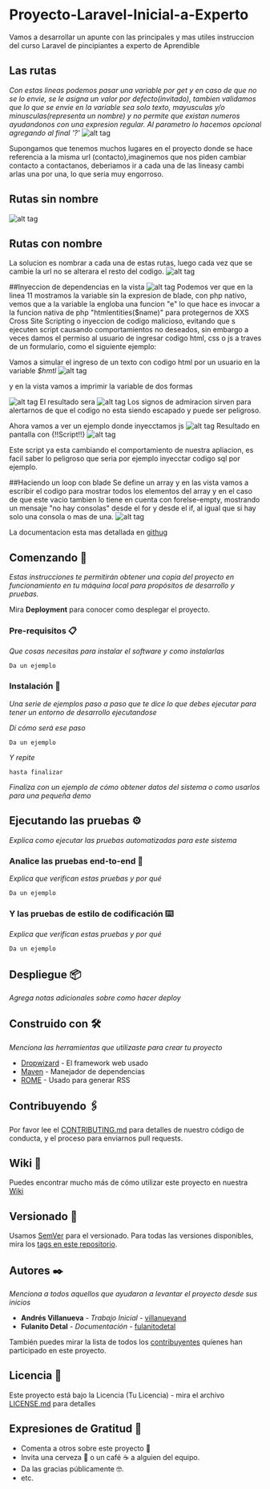 # Proyecto-Laravel-Inicial-a-Experto
Vamos a desarrollar un apunte con las principales y mas utiles instruccion del curso Laravel de pincipiantes a experto de Aprendible

## Las rutas
_Con estas lineas podemos pasar una variable por get y en caso de que no se lo envie, se le asigna un valor por defecto(invitado), tambien validamos que 
lo que se envie en la variable sea solo texto, mayusculas y/o minusculas(representa un nombre) y no permite que existan numeros ayudandonos con una expresion regular.
Al parametro lo hacemos opcional agregando al final '?'_
![alt tag](https://github.com/patricioprp/Proyecto-Laravel-Inicial-a-Experto/blob/main/public/capturas/rutas.png)

Supongamos que tenemos muchos lugares en el proyecto donde se hace referencia a la misma url (contacto),imaginemos que nos piden cambiar contacto a contactanos, deberiamos ir a cada una de las lineasy cambi arlas una por una, lo que seria muy engorroso.
## Rutas sin nombre
![alt tag](https://github.com/patricioprp/Proyecto-Laravel-Inicial-a-Experto/blob/main/public/capturas/rutasSinNombre.png)

## Rutas con nombre
La solucion es nombrar a cada una de estas rutas, luego cada vez que se cambie la url no se alterara el resto del codigo.
![alt tag](https://github.com/patricioprp/Proyecto-Laravel-Inicial-a-Experto/blob/main/public/capturas/rutaConNombre.png)

##Inyeccion de dependencias en la vista
![alt tag](https://github.com/patricioprp/Proyecto-Laravel-Inicial-a-Experto/blob/main/public/capturas/inyeccion.png)
Podemos ver que en la linea 11 mostramos la variable sin la expresion de blade, con php nativo, vemos que a la variable la engloba una funcion "e" lo que hace es invocar a la funcion nativa de php "htmlentities($name)" para protegernos de XXS Cross Site Scripting o inyeccion de codigo malicioso, evitando que s ejecuten script causando comportamientos no deseados, sin embargo a veces damos el permiso al usuario de ingresar codigo html, css o js a traves de un formulario, como el siguiente ejemplo:

Vamos a simular el ingreso de un texto con codigo html por un usuario en la variable _$hmtl_
![alt tag](https://github.com/patricioprp/Proyecto-Laravel-Inicial-a-Experto/blob/main/public/capturas/rutasInyeccion.png)

y en la vista vamos a imprimir la variable de dos formas

![alt tag](https://github.com/patricioprp/Proyecto-Laravel-Inicial-a-Experto/blob/main/public/capturas/bladeInyeccion.png)
El resultado sera
![alt tag](https://github.com/patricioprp/Proyecto-Laravel-Inicial-a-Experto/blob/main/public/capturas/pantalla.png)
Los signos de admiracion sirven para alertarnos de que el codigo no esta siendo escapado y puede ser peligroso.


Ahora vamos a ver un ejemplo donde inyecctamos js
![alt tag](https://github.com/patricioprp/Proyecto-Laravel-Inicial-a-Experto/blob/main/public/capturas/script.png)
Resultado en pantalla con {!!Script!!}
![alt tag](https://github.com/patricioprp/Proyecto-Laravel-Inicial-a-Experto/blob/main/public/capturas/resultadoScript.png)

Este script ya esta cambiando el comportamiento de nuestra apliacion, es facil saber lo peligroso que seria por ejemplo inyecctar codigo sql por ejemplo.

##Haciendo un loop con blade
Se define un array y en las vista vamos a escribir el codigo para mostrar todos los elementos del array y en el caso de que este vacio tambien lo tiene en cuenta con forelse-empty, mostrando un mensaje "no hay consolas" desde el for y desde el if, al igual que si hay solo una consola o mas de una.
![alt tag](https://github.com/patricioprp/Proyecto-Laravel-Inicial-a-Experto/blob/main/public/capturas/for.png)

La documentacion esta mas detallada en [githug](https://docs.google.com/document/d/1-usvfgZFOf-d6BQZYmDfCR3a0iGwtxmVPKsmvGHmjb8/edit)



## Comenzando 🚀

_Estas instrucciones te permitirán obtener una copia del proyecto en funcionamiento en tu máquina local para propósitos de desarrollo y pruebas._

Mira **Deployment** para conocer como desplegar el proyecto.


### Pre-requisitos 📋

_Que cosas necesitas para instalar el software y como instalarlas_

```
Da un ejemplo
```

### Instalación 🔧

_Una serie de ejemplos paso a paso que te dice lo que debes ejecutar para tener un entorno de desarrollo ejecutandose_

_Dí cómo será ese paso_

```
Da un ejemplo
```

_Y repite_

```
hasta finalizar
```

_Finaliza con un ejemplo de cómo obtener datos del sistema o como usarlos para una pequeña demo_

## Ejecutando las pruebas ⚙️

_Explica como ejecutar las pruebas automatizadas para este sistema_

### Analice las pruebas end-to-end 🔩

_Explica que verifican estas pruebas y por qué_

```
Da un ejemplo
```

### Y las pruebas de estilo de codificación ⌨️

_Explica que verifican estas pruebas y por qué_

```
Da un ejemplo
```

## Despliegue 📦

_Agrega notas adicionales sobre como hacer deploy_

## Construido con 🛠️

_Menciona las herramientas que utilizaste para crear tu proyecto_

* [Dropwizard](http://www.dropwizard.io/1.0.2/docs/) - El framework web usado
* [Maven](https://maven.apache.org/) - Manejador de dependencias
* [ROME](https://rometools.github.io/rome/) - Usado para generar RSS

## Contribuyendo 🖇️

Por favor lee el [CONTRIBUTING.md](https://gist.github.com/villanuevand/xxxxxx) para detalles de nuestro código de conducta, y el proceso para enviarnos pull requests.

## Wiki 📖

Puedes encontrar mucho más de cómo utilizar este proyecto en nuestra [Wiki](https://github.com/tu/proyecto/wiki)

## Versionado 📌

Usamos [SemVer](http://semver.org/) para el versionado. Para todas las versiones disponibles, mira los [tags en este repositorio](https://github.com/tu/proyecto/tags).

## Autores ✒️

_Menciona a todos aquellos que ayudaron a levantar el proyecto desde sus inicios_

* **Andrés Villanueva** - *Trabajo Inicial* - [villanuevand](https://github.com/villanuevand)
* **Fulanito Detal** - *Documentación* - [fulanitodetal](#fulanito-de-tal)

También puedes mirar la lista de todos los [contribuyentes](https://github.com/your/project/contributors) quíenes han participado en este proyecto. 

## Licencia 📄

Este proyecto está bajo la Licencia (Tu Licencia) - mira el archivo [LICENSE.md](LICENSE.md) para detalles

## Expresiones de Gratitud 🎁

* Comenta a otros sobre este proyecto 📢
* Invita una cerveza 🍺 o un café ☕ a alguien del equipo. 
* Da las gracias públicamente 🤓.
* etc.


